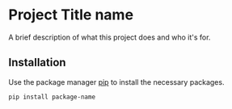# Project Title name

A brief description of what this project does and who it's for.

## Installation

Use the package manager [pip](https://pip.pypa.io/en/stable/) to install the necessary packages.

```bash
pip install package-name